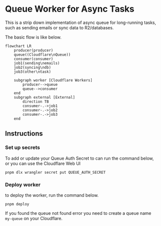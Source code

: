 # Queue Worker for Async Tasks

This is a strip down implementation of async queue for long-running tasks, such as sending emails or sync data to R2/databases.

The basic flow is like below.

```mermaid
flowchart LR
	producer(producer)
	queue((Cloudflare\nQueue))
	consumer(consumer)
	job1(sending\nemails)
	job2(syncing\ndb)
	job3(other\ntask)

	subgraph worker [Cloudflare Workers]
		producer-->queue
		queue-->consumer
	end
	subgraph external [External]
		direction TB
		consumer-.->job1
		consumer-.->job2
		consumer-.->job3
	end
```

## Instructions

### Set up secrets

To add or update your Queue Auth Secret to can run the command below, or you can use the Cloudflare Web UI

`pnpm dlx wrangler secret put QUEUE_AUTH_SECRET`

### Deploy worker

to deploy the worker, run the command below.

`pnpm deploy`

If you found the queue not found error you need to create a queue name `my-queue` on your Cloudflare.

